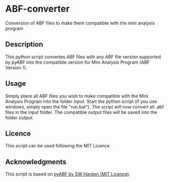 # ABF-converter
Conversion of ABF files to make them compatible with the mini analysis program

## Description
This python script convertes ABF files with any ABF file version supported by pyABF into
the compatible version for Mini Analysis Program (ABF Version 1).

## Usage
Simply place all ABF files you wish to make compatible with the Mini Analysis Program into the folder _input_.
Start the python script (if you use windows, simply open the file "run.bat").
The script will now convert all .abf files in the input folder.
The compatible output files will be saved into the folder _output_.

## Licence
This script can be used following the MIT Licence.

## Acknowledgments
This script is based on [pyABF by SW Harden (MIT Licence)](https://pypi.org/project/pyabf/).
